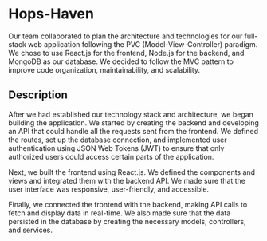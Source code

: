 # Hops-Haven

Our team collaborated to plan the architecture and technologies for our full-stack web application following the PVC (Model-View-Controller) paradigm. We chose to use React.js for the frontend, Node.js for the backend, and MongoDB as our database. We decided to follow the MVC pattern to improve code organization, maintainability, and scalability.

## Description

After we had established our technology stack and architecture, we began building the application. We started by creating the backend and developing an API that could handle all the requests sent from the frontend. We defined the routes, set up the database connection, and implemented user authentication using JSON Web Tokens (JWT) to ensure that only authorized users could access certain parts of the application.

Next, we built the frontend using React.js. We defined the components and views and integrated them with the backend API. We made sure that the user interface was responsive, user-friendly, and accessible.

Finally, we connected the frontend with the backend, making API calls to fetch and display data in real-time. We also made sure that the data persisted in the database by creating the necessary models, controllers, and services.